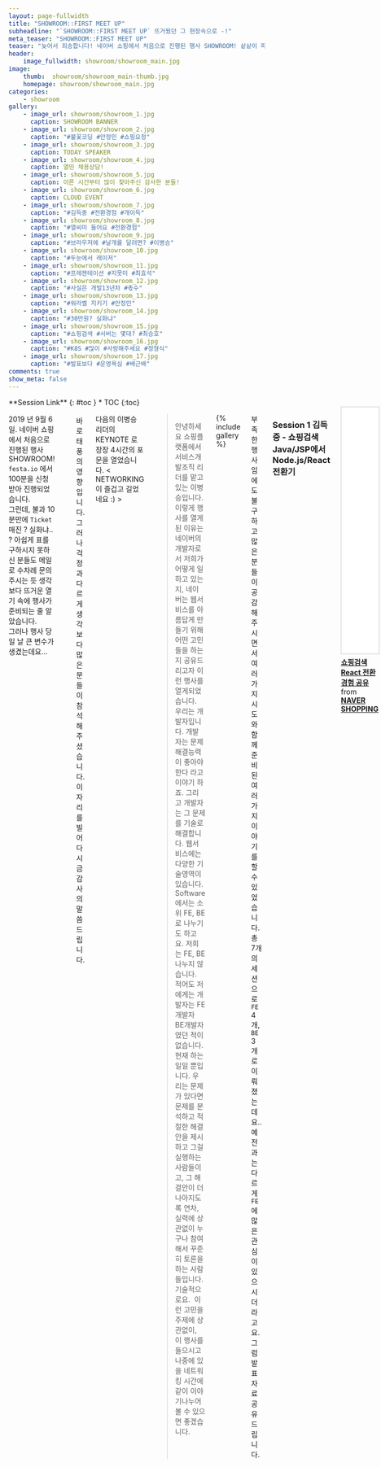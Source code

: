 ```yaml
---
layout: page-fullwidth
title: "SHOWROOM::FIRST MEET UP"
subheadline: "`SHOWROOM::FIRST MEET UP` 뜨거웠던 그 현장속으로 -!"
meta_teaser: "SHOWROOM::FIRST MEET UP"
teaser: "늦어서 죄송합니다! 네이버 쇼핑에서 처음으로 진행된 행사 SHOWROOM! 샅샅이 파헤쳐드립니다."
header:
    image_fullwidth: showroom/showroom_main.jpg
image:
    thumb:  showroom/showroom_main-thumb.jpg
    homepage: showroom/showroom_main.jpg
categories:
    - showroom
gallery:
    - image_url: showroom/showroom_1.jpg
      caption: SHOWROOM BANNER
    - image_url: showroom/showroom_2.jpg
      caption: "#불꽃코딩 #안정민 #쇼핑요정"
    - image_url: showroom/showroom_3.jpg
      caption: TODAY SPEAKER
    - image_url: showroom/showroom_4.jpg
      caption: 열띤 채용상담!
    - image_url: showroom/showroom_5.jpg
      caption: 이른 시간부터 많이 찾아주신 감사한 분들!
    - image_url: showroom/showroom_6.jpg
      caption: CLOUD EVENT
    - image_url: showroom/showroom_7.jpg
      caption: "#김득중 #전환경험 #개이득" 
    - image_url: showroom/showroom_8.jpg
      caption: "#열씨미 들어요 #전환경험"
    - image_url: showroom/showroom_9.jpg
      caption: "#브라우저에 #날개를 달려면? #이병승" 
    - image_url: showroom/showroom_10.jpg
      caption: "#두눈에서 레이저"
    - image_url: showroom/showroom_11.jpg
      caption: "#프레젠테이션 #지못미 #최효석"
    - image_url: showroom/showroom_12.jpg
      caption: "#사실은 개발13년차 #촋수" 
    - image_url: showroom/showroom_13.jpg
      caption: "#워라벨 지키기 #안정민"
    - image_url: showroom/showroom_14.jpg
      caption: "#30만원? 실화냐" 
    - image_url: showroom/showroom_15.jpg
      caption: "#쇼핑검색 #서버는 몇대? #최승호"
    - image_url: showroom/showroom_16.jpg
      caption: "#K8S #많이 #사랑해주세요 #정형식"
    - image_url: showroom/showroom_17.jpg
      caption: "#발표보다 #운영욕심 #배근배"   
comments: true
show_meta: false
---
```

<!--more-->

<div class="row">
<div class="medium-4 medium-push-8 columns" markdown="1">
<div class="panel radius" markdown="1">
**Session Link**
{: #toc }
*  TOC
{:toc}
</div>
</div><!-- /.medium-4.columns -->

<div class="medium-8 medium-pull-4 columns" markdown="1">

2019 년 9월 6일. 네이버 쇼핑에서 처음으로 진행된 행사 SHOWROOM! <br/>
`festa.io` 에서 100분을 신청 받아 진행되었습니다. <br/>
그런데, 불과 10분만에 `Ticket` 매진 ? 실화냐.. ?
아쉽게 표를 구하시지 못하신 분들도 메일로 수차례 문의 주시는 듯 생각보다 뜨거운 열기 속에 행사가 준비되는 줄 알았습니다. <br/> 
그러나 행사 당일 날 큰 변수가 생겼는데요...  <br/>

<div class="row">
    <div class="large-6  columns">
        <img src="{{ site.urlimg }}/showroom/article-1.jpg" alt="">
    </div><!-- /.medium-4.columns -->
</div>

<br/> 
바로 태풍의 영향입니다. <br/>
그러나 걱정과 다르게 생각보다 많은 분들이 참석해주셨습니다. <br/> 
이 자리를 빌어 다시금 감사의 말씀드립니다. <br/>  

다음의 이병승 리더의 KEYNOTE 로 장장 4시간의 포문을 열었습니다. < NETWORKING 이 즐겁고 길었네요 :) > 

>안녕하세요 쇼핑플랫폼에서 서비스개발조직 리더를 맡고 있는 이병승입니다.
 이렇게 행사를 열게 된 이유는 네이버의 개발자로서 저희가 어떻게 일 하고 있는지,
 네이버는 웹서비스를 아름답게 만들기 위해 어떤 고민들을 하는지 공유드리고자 이런 행사를 열게되었습니다. 
 우리는 개발자입니다.
 개발자는 문제해결능력이 좋아야한다 라고 이야기 하죠.
 그리고 개발자는 그 문제를 기술로 해결합니다.
 웹서비스에는 다양한 기술영역이 있습니다. Software 에서는 소위 FE, BE로 나누기도 하고요.
 저희는 FE, BE 나누지 않습니다.
 적어도 저에게는 개발자는 FE개발자 BE개발자였던 적이 없습니다. 현재 하는 일일 뿐입니다.
 우리는 문제가 있다면 문제를 분석하고 적절한 해결 안을 제시하고 그걸 실행하는 사람들이고,
 그 해결안이 더 나아지도록 연차, 실력에 상관없이 누구나 참여해서 꾸준히 토론을 하는 사람들입니다. 기술적으로요.
  이런 고민을 주제에 상관없이, 이 행사를 들으시고 나중에 있을 네트워킹 시간에 같이 이야기나누어볼 수 있으면 좋겠습니다.
  
{% include gallery %}

부족한 행사임에도 불구하고 많은 분들이 공감해주시면서 여러가지 시도와 함께 준비된 여러가지 이야기를 할 수 있었습니다. <br/>
총 7개의 세션으로 `FE` 4개, `BE` 3개 로 이뤄졌는데요.. <br/>
예전과는 다르게 `FE` 에 많은 관심이 있으시더라고요. 그럼 발표 자료 공유드립니다. 

### <span class="label_shopping">Session 1</span> 김득중 - 쇼핑검색 Java/JSP에서 Node.js/React 전환기
<div>
    <iframe src="//www.slideshare.net/slideshow/embed_code/key/w6Ph5psSOd487g" width="595" height="485" frameborder="0" marginwidth="0" marginheight="0" scrolling="no" style="border:1px solid #CCC; border-width:1px; margin-bottom:5px; max-width: 100%;" allowfullscreen> </iframe> <div style="margin-bottom:5px"> <strong> <a href="//www.slideshare.net/ShoppingNAVER/react-177947302" title="쇼핑검색 React 전환 경험 공유" target="_blank">쇼핑검색 React 전환 경험 공유</a> </strong> from <strong><a href="https://www.slideshare.net/ShoppingNAVER" target="_blank">NAVER SHOPPING</a></strong> </div>
</div>

### <span class="label_shopping">Session 2</span> 이병승 - 브라우저 날개를 달자
<div>
    <iframe src="//www.slideshare.net/slideshow/embed_code/key/CJScKvvl88IhDF" width="595" height="485" frameborder="0" marginwidth="0" marginheight="0" scrolling="no" style="border:1px solid #CCC; border-width:1px; margin-bottom:5px; max-width: 100%;" allowfullscreen> </iframe> <div style="margin-bottom:5px"> <strong> <a href="//www.slideshare.net/ShoppingNAVER/ss-177572010" title="브라우저에 날개를 달자" target="_blank">브라우저에 날개를 달자</a> </strong> from <strong><a href="https://www.slideshare.net/ShoppingNAVER" target="_blank">NAVER SHOPPING</a></strong> </div>
</div>

### <span class="label_shopping">Session 3</span> 안정민 - UI 모듈화로 워라밸 지키기 
<div>
    <iframe src="//www.slideshare.net/slideshow/embed_code/key/sgy1BDpEXgcuQl" width="595" height="485" frameborder="0" marginwidth="0" marginheight="0" scrolling="no" style="border:1px solid #CCC; border-width:1px; margin-bottom:5px; max-width: 100%;" allowfullscreen> </iframe> <div style="margin-bottom:5px"> <strong> <a href="//www.slideshare.net/ShoppingNAVER/ui-177578078" title="UI 모듈화로 워라밸 지키기" target="_blank">UI 모듈화로 워라밸 지키기</a> </strong> from <strong><a href="https://www.slideshare.net/ShoppingNAVER" target="_blank">NAVER SHOPPING</a></strong> </div>
</div>

### <span class="label_shopping">Session 4</span> 최효석 - React Hooks 마법. 그리고 깔끔한 사용기
<div>
    <iframe src="//www.slideshare.net/slideshow/embed_code/key/Bn0gYtOKzDutp7" width="595" height="485" frameborder="0" marginwidth="0" marginheight="0" scrolling="no" style="border:1px solid #CCC; border-width:1px; margin-bottom:5px; max-width: 100%;" allowfullscreen> </iframe> <div style="margin-bottom:5px"> <strong> <a href="//www.slideshare.net/ShoppingNAVER/react-hooks-177289990" title="React Hooks 마법. 그리고 깔끔한 사용기" target="_blank">React Hooks 마법. 그리고 깔끔한 사용기</a> </strong> from <strong><a href="https://www.slideshare.net/ShoppingNAVER" target="_blank">NAVER SHOPPING</a></strong> </div>
</div>

### <span class="label_shopping">Session 5</span> 배근배 - block()은 신중하게
<div>
    <iframe src="//www.slideshare.net/slideshow/embed_code/key/qqWQwO6D2LIMHC" width="595" height="485" frameborder="0" marginwidth="0" marginheight="0" scrolling="no" style="border:1px solid #CCC; border-width:1px; margin-bottom:5px; max-width: 100%;" allowfullscreen> </iframe> <div style="margin-bottom:5px"> <strong> <a href="//www.slideshare.net/ShoppingNAVER/block-177289398" title=".block() 은 신중하게" target="_blank">.block() 은 신중하게</a> </strong> from <strong><a href="https://www.slideshare.net/ShoppingNAVER" target="_blank">NAVER SHOPPING</a></strong> </div>
</div>

### <span class="label_shopping">Session 6</span> 최승호 - IaC를 어쭙잖게 맛본 썰?! Ctrl + c/v vs Ansible
<div>
    <iframe src="//www.slideshare.net/slideshow/embed_code/key/BuFZOM0aAwHtY" width="595" height="485" frameborder="0" marginwidth="0" marginheight="0" scrolling="no" style="border:1px solid #CCC; border-width:1px; margin-bottom:5px; max-width: 100%;" allowfullscreen> </iframe> <div style="margin-bottom:5px"> <strong> <a href="//www.slideshare.net/ShoppingNAVER/iac-ctrl-cv-vs-ansible-177579401" title="IaC를 어쭙잖게 맛본 썰?! Ctrl + c/v vs Ansible" target="_blank">IaC를 어쭙잖게 맛본 썰?! Ctrl + c/v vs Ansible</a> </strong> from <strong><a href="https://www.slideshare.net/ShoppingNAVER" target="_blank">NAVER SHOPPING</a></strong> </div>
</div>

### <span class="label_shopping">Session 7</span> 정형식 - k8s위에 Node.js 앱 하나를 올리면서 고민한 것들
<div>
    <iframe src="//www.slideshare.net/slideshow/embed_code/key/1LU2HJ6zuKLc37" width="595" height="485" frameborder="0" marginwidth="0" marginheight="0" scrolling="no" style="border:1px solid #CCC; border-width:1px; margin-bottom:5px; max-width: 100%;" allowfullscreen> </iframe> <div style="margin-bottom:5px"> <strong> <a href="//www.slideshare.net/ShoppingNAVER/nodejs-k8s" title="NODE.js 앱 하나를 k8s에 올리면서 고민한 것들" target="_blank">NODE.js 앱 하나를 k8s에 올리면서 고민한 것들</a> </strong> from <strong><a href="https://www.slideshare.net/ShoppingNAVER" target="_blank">NAVER SHOPPING</a></strong> </div>
</div>


<br/>
<br/>
짧고 굵었던 불타는 금요일! 여러분 어떠셨나요? <br/>
다음에도 또 좋은 기회로 만났으면 합니다 :)
